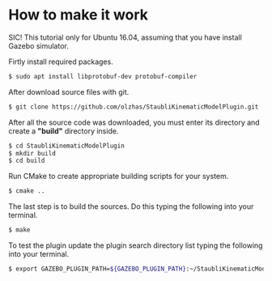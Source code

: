 # How to make it work

SIC! This tutorial only for Ubuntu 16.04, assuming that you have install Gazebo simulator.

Firtly install required packages.

```bash
$ sudo apt install libprotobuf-dev protobuf-compiler
```
After download source files with git.

```bash
$ git clone https://github.com/olzhas/StaubliKinematicModelPlugin.git
```

After all the source code was downloaded, you must enter its directory and create a **"build"** directory inside.

```bash
$ cd StaubliKinematicModelPlugin
$ mkdir build
$ cd build
```

Run CMake to create appropriate building scripts for your system.

```bash
$ cmake ..
```

The last step is to build the sources. Do this typing the following into your terminal.

```bash
$ make
```

To test the plugin update the plugin search directory list typing the following into your terminal.

```bash
$ export GAZEBO_PLUGIN_PATH=${GAZEBO_PLUGIN_PATH}:~/StaubliKinematicModelPlugin/build
```
